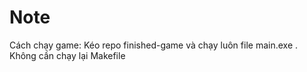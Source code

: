 # Note
Cách chạy game: Kéo repo finished-game và chạy luôn file main.exe . Không cần chạy lại Makefile
